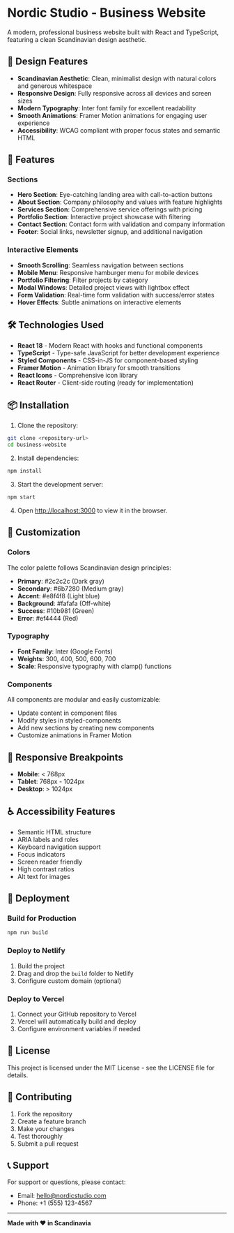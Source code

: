 # Nordic Studio - Business Website

A modern, professional business website built with React and TypeScript, featuring a clean Scandinavian design aesthetic.

## 🎨 Design Features

- **Scandinavian Aesthetic**: Clean, minimalist design with natural colors and generous whitespace
- **Responsive Design**: Fully responsive across all devices and screen sizes
- **Modern Typography**: Inter font family for excellent readability
- **Smooth Animations**: Framer Motion animations for engaging user experience
- **Accessibility**: WCAG compliant with proper focus states and semantic HTML

## 🚀 Features

### Sections
- **Hero Section**: Eye-catching landing area with call-to-action buttons
- **About Section**: Company philosophy and values with feature highlights
- **Services Section**: Comprehensive service offerings with pricing
- **Portfolio Section**: Interactive project showcase with filtering
- **Contact Section**: Contact form with validation and company information
- **Footer**: Social links, newsletter signup, and additional navigation

### Interactive Elements
- **Smooth Scrolling**: Seamless navigation between sections
- **Mobile Menu**: Responsive hamburger menu for mobile devices
- **Portfolio Filtering**: Filter projects by category
- **Modal Windows**: Detailed project views with lightbox effect
- **Form Validation**: Real-time form validation with success/error states
- **Hover Effects**: Subtle animations on interactive elements

## 🛠️ Technologies Used

- **React 18** - Modern React with hooks and functional components
- **TypeScript** - Type-safe JavaScript for better development experience
- **Styled Components** - CSS-in-JS for component-based styling
- **Framer Motion** - Animation library for smooth transitions
- **React Icons** - Comprehensive icon library
- **React Router** - Client-side routing (ready for implementation)

## 📦 Installation

1. Clone the repository:
```bash
git clone <repository-url>
cd business-website
```

2. Install dependencies:
```bash
npm install
```

3. Start the development server:
```bash
npm start
```

4. Open [http://localhost:3000](http://localhost:3000) to view it in the browser.

## 🎯 Customization

### Colors
The color palette follows Scandinavian design principles:
- **Primary**: #2c2c2c (Dark gray)
- **Secondary**: #6b7280 (Medium gray)
- **Accent**: #e8f4f8 (Light blue)
- **Background**: #fafafa (Off-white)
- **Success**: #10b981 (Green)
- **Error**: #ef4444 (Red)

### Typography
- **Font Family**: Inter (Google Fonts)
- **Weights**: 300, 400, 500, 600, 700
- **Scale**: Responsive typography with clamp() functions

### Components
All components are modular and easily customizable:
- Update content in component files
- Modify styles in styled-components
- Add new sections by creating new components
- Customize animations in Framer Motion

## 📱 Responsive Breakpoints

- **Mobile**: < 768px
- **Tablet**: 768px - 1024px
- **Desktop**: > 1024px

## ♿ Accessibility Features

- Semantic HTML structure
- ARIA labels and roles
- Keyboard navigation support
- Focus indicators
- Screen reader friendly
- High contrast ratios
- Alt text for images

## 🚀 Deployment

### Build for Production
```bash
npm run build
```

### Deploy to Netlify
1. Build the project
2. Drag and drop the `build` folder to Netlify
3. Configure custom domain (optional)

### Deploy to Vercel
1. Connect your GitHub repository to Vercel
2. Vercel will automatically build and deploy
3. Configure environment variables if needed

## 📄 License

This project is licensed under the MIT License - see the LICENSE file for details.

## 🤝 Contributing

1. Fork the repository
2. Create a feature branch
3. Make your changes
4. Test thoroughly
5. Submit a pull request

## 📞 Support

For support or questions, please contact:
- Email: hello@nordicstudio.com
- Phone: +1 (555) 123-4567

---

**Made with ❤️ in Scandinavia**